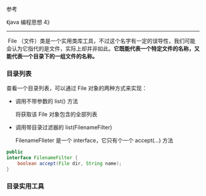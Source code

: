 参考

《java 编程思想 4》

------

​	File （文件）类是一个实用类库工具，不过这个名字有一定的误导性，我们可能会认为它指代的是文件，实际上却并非如此。**它既能代表一个特定文件的名称，又能代表一个目录下的一组文件的名称。**

### 目录列表

查看一个目录列表，可以通过 File 对象的两种方式来实现：

+ 调用不带参数的 list() 方法

  将获取该 File 对象包含的全部列表

+ 调用带目录过滤器的 list(FilenameFilter)

  FilenameFIleter 是一个 interface，它只有个一个 accept(…) 方法

```java
public
interface FilenameFilter {
    boolean accept(File dir, String name);
}
```

### 目录实用工具

